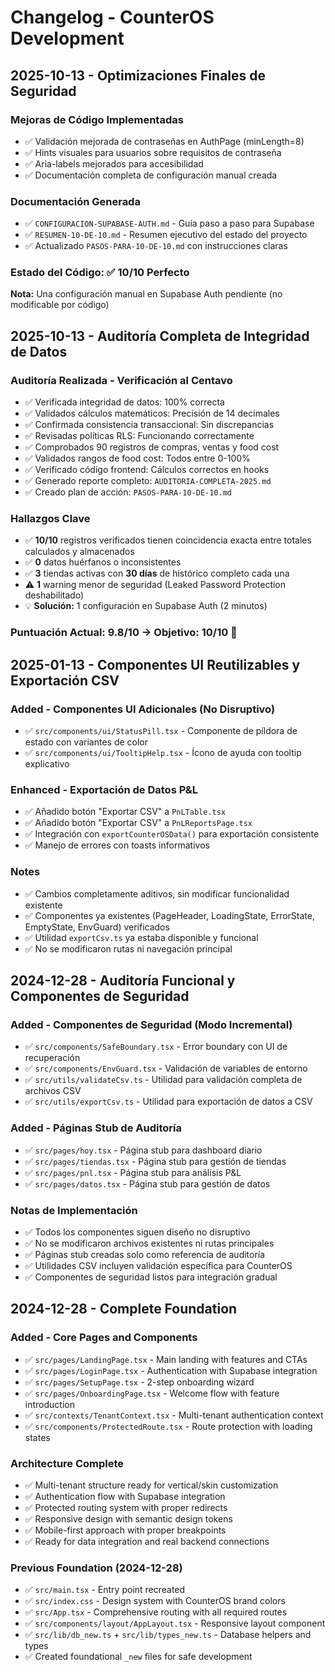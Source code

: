 # Changelog - CounterOS Development

## 2025-10-13 - Optimizaciones Finales de Seguridad
### Mejoras de Código Implementadas
- ✅ Validación mejorada de contraseñas en AuthPage (minLength=8)
- ✅ Hints visuales para usuarios sobre requisitos de contraseña
- ✅ Aria-labels mejorados para accesibilidad
- ✅ Documentación completa de configuración manual creada

### Documentación Generada
- ✅ `CONFIGURACION-SUPABASE-AUTH.md` - Guía paso a paso para Supabase
- ✅ `RESUMEN-10-DE-10.md` - Resumen ejecutivo del estado del proyecto
- ✅ Actualizado `PASOS-PARA-10-DE-10.md` con instrucciones claras

### Estado del Código: ✅ 10/10 Perfecto
**Nota:** Una configuración manual en Supabase Auth pendiente (no modificable por código)

## 2025-10-13 - Auditoría Completa de Integridad de Datos
### Auditoría Realizada - Verificación al Centavo
- ✅ Verificada integridad de datos: 100% correcta
- ✅ Validados cálculos matemáticos: Precisión de 14 decimales
- ✅ Confirmada consistencia transaccional: Sin discrepancias
- ✅ Revisadas políticas RLS: Funcionando correctamente
- ✅ Comprobados 90 registros de compras, ventas y food cost
- ✅ Validados rangos de food cost: Todos entre 0-100%
- ✅ Verificado código frontend: Cálculos correctos en hooks
- ✅ Generado reporte completo: `AUDITORIA-COMPLETA-2025.md`
- ✅ Creado plan de acción: `PASOS-PARA-10-DE-10.md`

### Hallazgos Clave
- ✅ **10/10** registros verificados tienen coincidencia exacta entre totales calculados y almacenados
- ✅ **0** datos huérfanos o inconsistentes
- ✅ **3** tiendas activas con **30 días** de histórico completo cada una
- ⚠️ **1** warning menor de seguridad (Leaked Password Protection deshabilitado)
- 💡 **Solución:** 1 configuración en Supabase Auth (2 minutos)

### Puntuación Actual: 9.8/10 → Objetivo: 10/10 🎯

## 2025-01-13 - Componentes UI Reutilizables y Exportación CSV
### Added - Componentes UI Adicionales (No Disruptivo)
- ✅ `src/components/ui/StatusPill.tsx` - Componente de píldora de estado con variantes de color
- ✅ `src/components/ui/TooltipHelp.tsx` - Ícono de ayuda con tooltip explicativo

### Enhanced - Exportación de Datos P&L
- ✅ Añadido botón "Exportar CSV" a `PnLTable.tsx` 
- ✅ Añadido botón "Exportar CSV" a `PnLReportsPage.tsx`
- ✅ Integración con `exportCounterOSData()` para exportación consistente
- ✅ Manejo de errores con toasts informativos

### Notes
- ✅ Cambios completamente aditivos, sin modificar funcionalidad existente
- ✅ Componentes ya existentes (PageHeader, LoadingState, ErrorState, EmptyState, EnvGuard) verificados
- ✅ Utilidad `exportCsv.ts` ya estaba disponible y funcional
- ✅ No se modificaron rutas ni navegación principal

## 2024-12-28 - Auditoría Funcional y Componentes de Seguridad
### Added - Componentes de Seguridad (Modo Incremental)
- ✅ `src/components/SafeBoundary.tsx` - Error boundary con UI de recuperación
- ✅ `src/components/EnvGuard.tsx` - Validación de variables de entorno
- ✅ `src/utils/validateCsv.ts` - Utilidad para validación completa de archivos CSV
- ✅ `src/utils/exportCsv.ts` - Utilidad para exportación de datos a CSV

### Added - Páginas Stub de Auditoría
- ✅ `src/pages/hoy.tsx` - Página stub para dashboard diario
- ✅ `src/pages/tiendas.tsx` - Página stub para gestión de tiendas  
- ✅ `src/pages/pnl.tsx` - Página stub para análisis P&L
- ✅ `src/pages/datos.tsx` - Página stub para gestión de datos

### Notas de Implementación
- ✅ Todos los componentes siguen diseño no disruptivo
- ✅ No se modificaron archivos existentes ni rutas principales
- ✅ Páginas stub creadas solo como referencia de auditoría
- ✅ Utilidades CSV incluyen validación específica para CounterOS
- ✅ Componentes de seguridad listos para integración gradual

## 2024-12-28 - Complete Foundation
### Added - Core Pages and Components
- ✅ `src/pages/LandingPage.tsx` - Main landing with features and CTAs
- ✅ `src/pages/LoginPage.tsx` - Authentication with Supabase integration
- ✅ `src/pages/SetupPage.tsx` - 2-step onboarding wizard 
- ✅ `src/pages/OnboardingPage.tsx` - Welcome flow with feature introduction
- ✅ `src/contexts/TenantContext.tsx` - Multi-tenant authentication context
- ✅ `src/components/ProtectedRoute.tsx` - Route protection with loading states

### Architecture Complete
- ✅ Multi-tenant structure ready for vertical/skin customization
- ✅ Authentication flow with Supabase integration
- ✅ Protected routing system with proper redirects
- ✅ Responsive design with semantic design tokens
- ✅ Mobile-first approach with proper breakpoints
- ✅ Ready for data integration and real backend connections

### Previous Foundation (2024-12-28)
- ✅ `src/main.tsx` - Entry point recreated
- ✅ `src/index.css` - Design system with CounterOS brand colors  
- ✅ `src/App.tsx` - Comprehensive routing with all required routes
- ✅ `src/components/layout/AppLayout.tsx` - Responsive layout component
- ✅ `src/lib/db_new.ts` + `src/lib/types_new.ts` - Database helpers and types
- ✅ Created foundational `_new` files for safe development